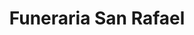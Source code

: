 ---
title: "Funeraria San Rafael"
url: /san-rafael-abajo/funeraria-san-rafael/
shop: directores de funerarias
---